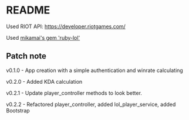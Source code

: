 # README

Used RIOT API: https://developer.riotgames.com/

Used [mikamai's gem 'ruby-lol'](https://github.com/mikamai/ruby-lol)

Patch note
------
v0.1.0 - App creation with a simple authentication and winrate calculating

v0.2.0 - Added KDA calculation

v0.2.1 - Update player_controller methods to look better.

v0.2.2 - Refactored player\_controller, added lol\_player_service, added Bootstrap
